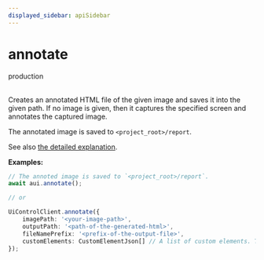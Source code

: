 ```yaml
---
displayed_sidebar: apiSidebar
---
```

# annotate
<span class="theme-doc-version-badge badge badge--success">production</span><br/><br/>


Creates an annotated HTML file of the given image and saves it into the given path. If no image is given, then it captures the specified screen and annotates the captured image.

The annotated image is saved to `<project_root>/report`.

See also [the detailed explanation](../../general/05-Tooling/annotation.md#static-annotation).

**Examples:**
```typescript 
// The annoted image is saved to `<project_root>/report`.
await aui.annotate();

// or

UiControlClient.annotate({
    imagePath: '<your-image-path>',
    outputPath: '<path-of-the-generated-html>',
    fileNamePrefix: '<prefix-of-the-output-file>',
    customElements: CustomElementJson[] // A list of custom elements. The AI model will use them to detect elements similar to them.
});
```

